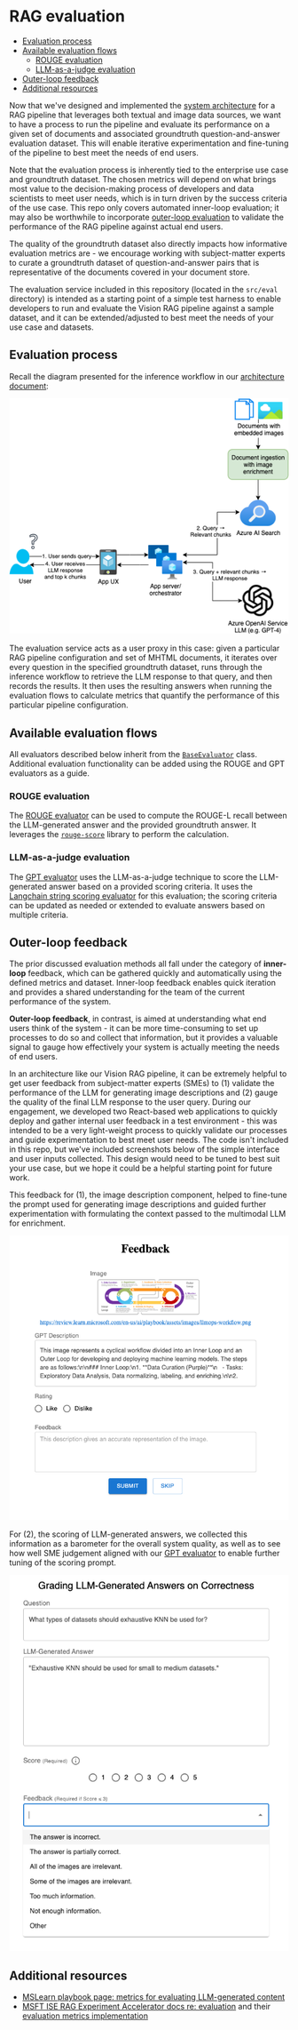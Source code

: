 # RAG evaluation <!-- omit in toc -->

- [Evaluation process](#evaluation-process)
- [Available evaluation flows](#available-evaluation-flows)
  - [ROUGE evaluation](#rouge-evaluation)
  - [LLM-as-a-judge evaluation](#llm-as-a-judge-evaluation)
- [Outer-loop feedback](#outer-loop-feedback)
- [Additional resources](#additional-resources)

Now that we've designed and implemented the [system architecture](vision-rag-architecture.md) for a RAG pipeline that leverages both textual and image data sources, we want to have a process to run the pipeline and evaluate its performance on a given set of documents and associated groundtruth question-and-answer evaluation dataset.
This will enable iterative experimentation and fine-tuning of the pipeline to best meet the needs of end users.

Note that the evaluation process is inherently tied to the enterprise use case and groundtruth dataset.
The chosen metrics will depend on what brings most value to the decision-making process of developers and data scientists to meet user needs, which is in turn driven by the success criteria of the use case.
This repo only covers automated inner-loop evaluation;
it may also be worthwhile to incorporate [outer-loop evaluation](#outer-loop-feedback) to validate the performance of the RAG pipeline against actual end users.

The quality of the groundtruth dataset also directly impacts how informative evaluation metrics are -
we encourage working with subject-matter experts to curate a groundtruth dataset of question-and-answer pairs that is representative of the documents covered in your document store.

The evaluation service included in this repository (located in the `src/eval` directory) is intended as a starting point of a simple test harness to enable developers to run and evaluate the Vision RAG pipeline against a sample dataset, and it can be extended/adjusted to best meet the needs of your use case and datasets.

## Evaluation process

Recall the diagram presented for the inference workflow in our [architecture document](./vision-rag-architecture.md):

![Inference workflow](./assets/inference-flow.drawio.png)

The evaluation service acts as a user proxy in this case:
given a particular RAG pipeline configuration and set of MHTML documents, it iterates over every question in the specified groundtruth dataset, runs through the inference workflow to retrieve the LLM response to that query, and then records the results.
It then uses the resulting answers when running the evaluation flows to calculate metrics that quantify the performance of this particular pipeline configuration.

## Available evaluation flows

All evaluators described below inherit from the [`BaseEvaluator`](../src/eval/services/evaluators/base_evaluator.py) class.
Additional evaluation functionality can be added using the ROUGE and GPT evaluators as a guide.

### ROUGE evaluation

The [ROUGE evaluator](../src/eval/services/evaluators/rouge_evaluator.py) can be used to compute the ROUGE-L recall between the LLM-generated answer and the provided groundtruth answer.
It leverages the [`rouge-score`](https://pypi.org/project/rouge-score/) library to perform the calculation.

### LLM-as-a-judge evaluation

The [GPT evaluator](../src/eval/services/evaluators/gpt_evaluator.py) uses the LLM-as-a-judge technique to score the LLM-generated answer based on a provided scoring criteria.
It uses the [Langchain string scoring evaluator](https://python.langchain.com/v0.1/docs/guides/productionization/evaluation/string/scoring_eval_chain/) for this evaluation;
the scoring criteria can be updated as needed or extended to evaluate answers based on multiple criteria.

## Outer-loop feedback

The prior discussed evaluation methods all fall under the category of **inner-loop** feedback, which can be gathered quickly and automatically using the defined metrics and dataset.
Inner-loop feedback enables quick iteration and provides a shared understanding for the team of the current performance of the system.

**Outer-loop feedback**, in contrast, is aimed at understanding what end users think of the system -
it can be more time-consuming to set up processes to do so and collect that information, but it provides a valuable signal to gauge how effectively your system is actually meeting the needs of end users.

In an architecture like our Vision RAG pipeline, it can be extremely helpful to get user feedback from subject-matter experts (SMEs) to (1) validate the performance of the LLM for generating image descriptions and (2) gauge the quality of the final LLM response to the user query.
During our engagement, we developed two React-based web applications to quickly deploy and gather internal user feedback in a test environment -
this was intended to be a very light-weight process to quickly validate our processes and guide experimentation to best meet user needs.
The code isn't included in this repo, but we've included screenshots below of the simple interface and user inputs collected.
This design would need to be tuned to best suit your use case, but we hope it could be a helpful starting point for future work.

This feedback for (1), the image description component, helped to fine-tune the prompt used for generating image descriptions and guided further experimentation with formulating the context passed to the multimodal LLM for enrichment.

![image feedback tool](./assets/image-feedback-tool-screenshot.png)

For (2), the scoring of LLM-generated answers, we collected this information as a barometer for the overall system quality, as well as to see how well SME judgement aligned with our [GPT evaluator](#llm-as-a-judge-evaluation) to enable further tuning of the scoring prompt.

![answer feedback tool with dropdown](./assets/answer-feedback-tool-with-dropdown.png)

## Additional resources

- [MSLearn playbook page: metrics for evaluating LLM-generated content](https://learn.microsoft.com/en-us/ai/playbook/technology-guidance/generative-ai/working-with-llms/evaluation/list-of-eval-metrics)
- [MSFT ISE RAG Experiment Accelerator docs re: evaluation](https://learn.microsoft.com/en-us/ai/playbook/solutions/generative-ai/rag-experiment-accelerator#evaluation) and their [evaluation metrics implementation](https://github.com/microsoft/rag-experiment-accelerator/blob/development/rag_experiment_accelerator/evaluation/eval.py)
